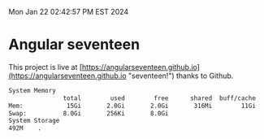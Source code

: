 Mon Jan 22 02:42:57 PM EST 2024

# Angular seventeen


This project is live at [https://angularseventeen.github.io](https://angularseventeen.github.io "seventeen!") thanks to Github.

```bash
System Memory
               total        used        free      shared  buff/cache   available
Mem:            15Gi       2.0Gi       2.0Gi       316Mi        11Gi        13Gi
Swap:          8.0Gi       256Ki       8.0Gi
System Storage
492M	.
```

